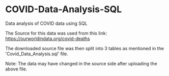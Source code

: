 # COVID-Data-Analysis-SQL
Data analysis of COVID data using SQL

The Source for this data was used from this link:
https://ourworldindata.org/covid-deaths

The downloaded source file was then split into 3 tables as mentioned in the 'Covid_Data_Analysis.sql' file.

Note: The data may have changed in the source side after uploading the above file.
